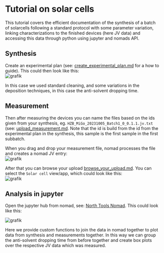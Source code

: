 # Tutorial on solar cells

This tutorial covers the efficient documentation of the synthesis of a batch of solarcells following a standard protocol with some parameter variation, linking 
characterizations to the finished devices (here JV data) and accessing this data through python using jupyter and nomads API.

## Synthesis
Create an experimental plan (see: [create_experimental_plan.md](../how_to/create_experimental_plan.md) for a how to guide). This could then look like this:  
![grafik](https://github.com/RoteKekse/nomad-baseclasses/assets/36420750/ba390101-8c28-44ab-a628-724a6d7a7b0e)

In this case we used standard cleaning, and some variations in the deposition techniques, in this case the anti-solvent dropping time.


## Measurement
Then after measuring the devices you can name the files based on the ids given from your synthesis, eg. `HZB_MiGo_20231005_Batch1_0_0.1.1.jv.txt` 
(see: [upload_measurement.md](../how_to/upload_measurement.md). Note that the id is build from the id from the experimental plan in the synthesis, this sample is the first sample
in the first subbatch.

When you drag and drop your measurement file, nomad processes the file and creates a nomad JV entry:  
![grafik](https://github.com/RoteKekse/nomad-baseclasses/assets/36420750/295fa750-bac7-469a-bde5-b292081a31d0)

After that you can browse your upload [browse_your_upload.md](../how_to/browse_your_upload.md). You can select the `Solar cell` view/app, which could look like this:  
![grafik](https://github.com/RoteKekse/nomad-baseclasses/assets/36420750/5710f364-6d89-438e-a5d5-3a98ac14d2fa)


## Analysis in jupyter
Open the jupyter hub from nomad, see: [North Tools Nomad](https://nomad-lab.eu/prod/v1/staging/docs/data/north.html). This could look like this:

![grafik](https://github.com/RoteKekse/nomad-baseclasses/assets/36420750/1beb8ef9-679f-40eb-a90d-a5a464d235a2)


Here we provide custom functions to join the data in nomad together to plot data from synthesis and measurements together. In this way we can group the anti-solvent dropping time from
before together and create box plots over the respective JV data which was measured.
